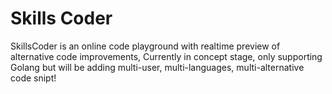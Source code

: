 # Skills Coder

SkillsCoder is an online code playground with realtime preview of alternative code improvements, Currently in concept stage, only supporting Golang but will be adding multi-user, multi-languages, multi-alternative code snipt!